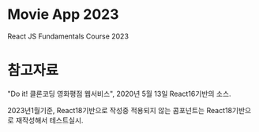 # Movie App 2023
React JS Fundamentals Course 2023

# 참고자료
"Do it! 클론코딩 영화평점 웹서비스", 2020년 5월 13일
React16기반의 소스.

2023년1월기준, React18기반으로 작성중 적용되지 않는 콤포넌트는
React18기반으로 재작성해서 테스트실시.


